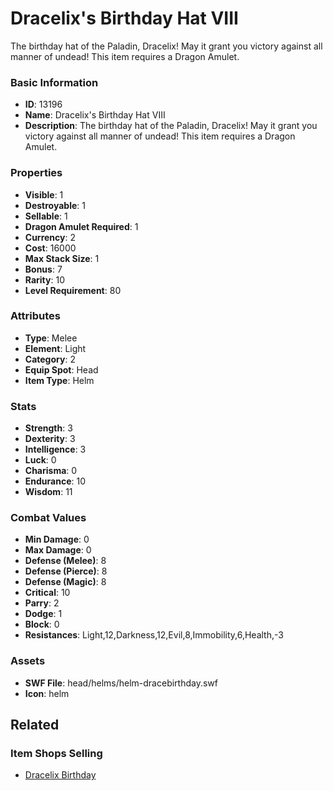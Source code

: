 # Dracelix's Birthday Hat VIII

The birthday hat of the Paladin, Dracelix! May it grant you victory against all manner of undead! This item requires a Dragon Amulet.

### Basic Information

- **ID**: 13196
- **Name**: Dracelix&#039;s Birthday Hat VIII
- **Description**: The birthday hat of the Paladin, Dracelix! May it grant you victory against all manner of undead! This item requires a Dragon Amulet.

### Properties

- **Visible**: 1
- **Destroyable**: 1
- **Sellable**: 1
- **Dragon Amulet Required**: 1
- **Currency**: 2
- **Cost**: 16000
- **Max Stack Size**: 1
- **Bonus**: 7
- **Rarity**: 10
- **Level Requirement**: 80

### Attributes

- **Type**: Melee
- **Element**: Light
- **Category**: 2
- **Equip Spot**: Head
- **Item Type**: Helm

### Stats

- **Strength**: 3
- **Dexterity**: 3
- **Intelligence**: 3
- **Luck**: 0
- **Charisma**: 0
- **Endurance**: 10
- **Wisdom**: 11

### Combat Values

- **Min Damage**: 0
- **Max Damage**: 0
- **Defense (Melee)**: 8
- **Defense (Pierce)**: 8
- **Defense (Magic)**: 8
- **Critical**: 10
- **Parry**: 2
- **Dodge**: 1
- **Block**: 0
- **Resistances**: Light,12,Darkness,12,Evil,8,Immobility,6,Health,-3

### Assets

- **SWF File**: head/helms/helm-dracebirthday.swf
- **Icon**: helm

## Related

### Item Shops Selling

- [Dracelix Birthday](../item-shops/289-dracelix-birthday.md)

